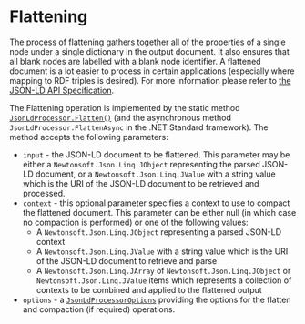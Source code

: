 # Flattening

The process of flattening gathers together all of the properties of a single node under a single dictionary in the output document. It also ensures that all blank nodes are labelled with a blank node identifier. A flattened document is a lot easier to process in certain applications (especially where mapping to RDF triples is desired). For more information please refer to [the JSON-LD API Specification](https://json-ld.org/spec/latest/json-ld-api/index.html#flattening).

The Flattening operation is implemented by the static method [`JsonLdProcessor.Flatten()`](xref:VDS.RDF.JsonLd.JsonLdProcessor.Flatten(Newtonsoft.Json.Linq.JToken,Newtonsoft.Json.Linq.JToken)) (and the asynchronous method `JsonLdProcessor.FlattenAsync` in the .NET Standard framework). The method accepts the following parameters:

* `input` - the JSON-LD document to be flattened. This parameter may be either a `Newtonsoft.Json.Linq.JObject` representing the parsed JSON-LD document, or a `Newtonsoft.Json.Linq.JValue` with a string value which is the URI of the JSON-LD document to be retrieved and processed.
* `context` - this optional parameter specifies a context to use to compact the flattened document. This parameter can be either null (in which case no compaction is performed) or one of the following values:
    * A `Newtonsoft.Json.Linq.JObject` representing a parsed JSON-LD context
    * A `Newtonsoft.Json.Linq.JValue` with a string value which is the URI of the JSON-LD document to retrieve and parse
    * A `Newtonsoft.Json.Linq.JArray` of `Newtonsoft.Json.Linq.JObject` or `Newtonsoft.Json.Linq.JValue` items which represents a collection of contexts to be combined and applied to the flattened output
* `options` - a [`JsonLdProcessorOptions`](JsonLd-ProcessorOptions.md) providing the options for the flatten and compaction (if required) operations.

